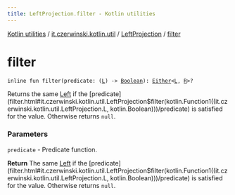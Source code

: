 ```yaml
---
title: LeftProjection.filter - Kotlin utilities
---
```


[Kotlin utilities](../../index.html) / [it.czerwinski.kotlin.util](../index.html) / [LeftProjection](index.html) / [filter](./filter.html)

# filter

`inline fun filter(predicate: (`[`L`](index.html#L)`) -> `[`Boolean`](https://kotlinlang.org/api/latest/jvm/stdlib/kotlin/-boolean/index.html)`): `[`Either`](../-either/index.html)`<`[`L`](index.html#L)`, `[`R`](index.html#R)`>?`

Returns the same [Left](../-left/index.html) if the [predicate](filter.html#it.czerwinski.kotlin.util.LeftProjection$filter(kotlin.Function1((it.czerwinski.kotlin.util.LeftProjection.L, kotlin.Boolean)))/predicate) is satisfied for the value. Otherwise returns `null`.

### Parameters

`predicate` - Predicate function.

**Return**
The same [Left](../-left/index.html) if the [predicate](filter.html#it.czerwinski.kotlin.util.LeftProjection$filter(kotlin.Function1((it.czerwinski.kotlin.util.LeftProjection.L, kotlin.Boolean)))/predicate) is satisfied for the value. Otherwise returns `null`.

